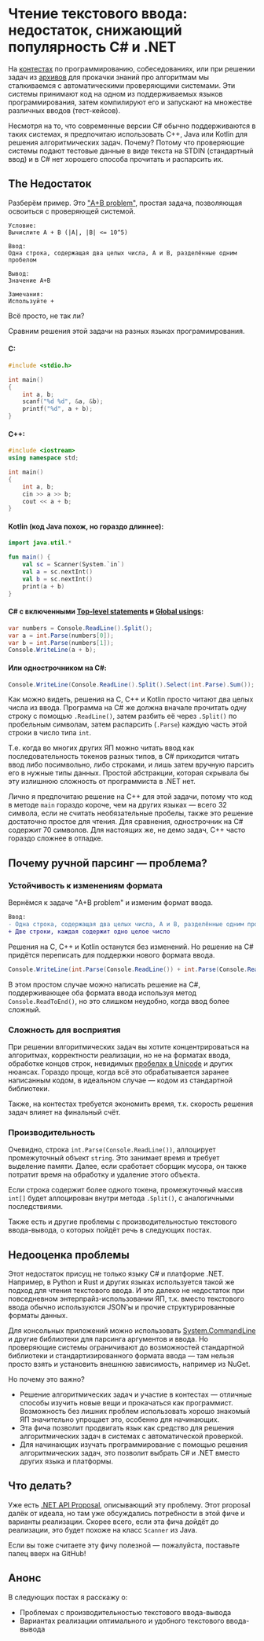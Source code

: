 # Чтение текстового ввода: недостаток, снижающий популярность C# и .NET

На [контестах](https://codeforces.com) по программированию, собеседованиях, или при решении задач из [архивов](https://timus.online/?locale=ru) для прокачки знаний про алгоритмам мы сталкиваемся с автоматическими проверяющими системами. Эти системы принимают код на одном из поддерживаемых языков программирования, затем компилируют его и запускают на множестве различных вводов (тест-кейсов).

Несмотря на то, что современные версии C# обычно поддерживаются в таких системах, я предпочитаю использовать C++, Java или Kotlin для решения алгоритмических задач. Почему? Потому что проверяющие системы подают тестовые данные в виде текста на STDIN (стандартный ввод) и в C# нет хорошего способа прочитать и распарсить их.

## The Недостаток

Разберём пример. Это ["A+B problem"](https://timus.online/problem.aspx?space=1&num=1000&locale=ru), простая задача, позволяющая освоиться с проверяющей системой.
```plain
Условие:
Вычислите A + B (|A|, |B| <= 10^5)

Ввод:
Одна строка, содержащая два целых числа, A и B, разделённые одним пробелом

Вывод:
Значение A+B

Замечания:
Используйте +
```

Всё просто, не так ли?

Сравним решения этой задачи на разных языках програмимрования.

#### C:
```c
#include <stdio.h>

int main()
{
    int a, b;
    scanf("%d %d", &a, &b);
    printf("%d", a + b);
}
```

#### C++:
```c++
#include <iostream>
using namespace std;

int main()
{
    int a, b;
    cin >> a >> b;
    cout << a + b;
}
```

#### Kotlin (код Java похож, но гораздо длиннее):
```kt
import java.util.*

fun main() {
    val sc = Scanner(System.`in`)
    val a = sc.nextInt()
    val b = sc.nextInt()
    print(a + b)
}
```

#### C# с включенными [Top-level statements](https://learn.microsoft.com/en-us/dotnet/csharp/fundamentals/program-structure/top-level-statements) и [Global usings](https://blog.jetbrains.com/dotnet/2021/11/18/global-usings-in-csharp-10/):
```csharp
var numbers = Console.ReadLine().Split();
var a = int.Parse(numbers[0]);
var b = int.Parse(numbers[1]);
Console.WriteLine(a + b);
```

#### Или однострочником на C#:
```csharp
Console.WriteLine(Console.ReadLine().Split().Select(int.Parse).Sum());
```

Как можно видеть, решения на C, C++ и Kotlin просто читают два целых числа из ввода. Программа на C# же должна вначале прочитать одну строку с помощью `.ReadLine()`, затем разбить её через `.Split()` по пробельным символам, затем распарсить (`.Parse`) каждую часть этой строки в число типа `int`.

Т.е. когда во многих других ЯП можно читать ввод как последовательность токенов разных типов, в C# приходится читать ввод либо посимвольно, либо строками, и лишь затем вручную парсить его в нужные типы данных. Простой абстракции, которая скрывала бы эту излишнюю сложность от программиста в .NET нет.

Лично я предпочитаю решение на C++ для этой задачи, потому что код в методе `main` гораздо короче, чем на других языках — всего 32 символа, если не считать необязательные пробелы, также это решение достаточно простое для чтения. Для сравнения, однострочник на C# содержит 70 символов. Для настоящих же, не демо задач, C++ часто гораздо сложнее в отладке.

## Почему ручной парсинг — проблема?

### Устойчивость к изменениям формата
Вернёмся к задаче "A+B problem" и изменим формат ввода.

```diff    
Ввод:
- Одна строка, содержащая два целых числа, A и B, разделённые одним пробелом
+ Две строки, каждая содержит одно целое число
```

Решения на C, C++ и Kotlin останутся без изменений. Но решение на C# придётся переписать для поддержки нового формата ввода.

```csharp
Console.WriteLine(int.Parse(Console.ReadLine()) + int.Parse(Console.ReadLine()));
```

В этом простом случае можно написать решение на C#, поддерживающее оба формата ввода используя метод `Console.ReadToEnd()`, но это слишком неудобно, когда ввод более сложный.


### Сложность для восприятия
При решении влгоритмических задач вы хотите концентрироваться на алгоритмах, корректности реализации, но не на форматах ввода, обработке концов строк, невидимых [пробелах в Unicode](https://en.wikipedia.org/wiki/Whitespace_character) и других нюансах. Гораздо проще, когда всё это обрабатывается заранее написанным кодом, в идеальном случае — кодом из стандартной библиотеки.

Также, на контестах требуется экономить время, т.к. скорость решения задач влияет на финальный счёт. 

### Производительность
Очевидно, строка `int.Parse(Console.ReadLine())`, аллоцирует промежуточный объект `string`. Это занимает время и требует выделение памяти. Далее, если сработает сборщик мусора, он также потратит время на обработку и удаление этого объекта.

Если строка содержит более одного токена, промежуточный массив `int[]` будет аллоцирован внутри метода `.Split()`, с аналогичными последствиями.

Также есть и другие проблемы с производительностью текстового ввода-вывода, о которых пойдёт речь в следующих постах.

## Недооценка проблемы

Этот недостаток присущ не только языку C# и платформе .NET. Например, в Python и Rust и других языках используется такой же подход для чтения текстового ввода. И это далеко не недостаток при повседневном энтерпрайз-использовании ЯП, т.к. вместо текстового ввода обычно используются JSON'ы и прочие структурированные форматы данных.

Для консольных приложений можно использовать [System.CommandLine](https://learn.microsoft.com/en-us/dotnet/standard/commandline/) и другие библиотеки для парсинга аргументов и ввода. Но проверяющие системы ограничивают до возможностей стандартной библиотеки и стандартизированного формата ввода — там нельзя просто взять и установить внешнюю зависимость, например из NuGet.

Но почему это важно?
 - Решение алгоритмических задач и участие в контестах — отличные способы изучить новые вещи и прокачаться как программист. Возможность без лишних проблем использовать хорошо знакомый ЯП значительно упрощает это, особенно для начинающих.
 - Эта фича позволит продвигать язык как средство для решения алгоритмических задач в системах с автоматической проверкой.
 - Для начинающих изучать программирование с помощью решения алгоритмических задач, это позволит выбрать C# и .NET вместо других языка и платформы.

## Что делать?

Уже есть [.NET API Proposal](https://github.com/dotnet/runtime/issues/64621), описывающий эту проблему. Этот proposal далёк от идеала, но там уже обсуждались потребности в этой фиче и варианты реализации. Скорее всего, если эта фича дойдёт до реализации, это будет похоже на класс `Scanner` из Java.

Если вы тоже считаете эту фичу полезной — пожалуйста, поставьте палец вверх на GitHub!

## Анонс
В следующих постах я расскажу о:
 - Проблемах с производительностью текстового ввода-вывода
 - Вариантах реализации оптимального и удобного текстового ввода-вывода
